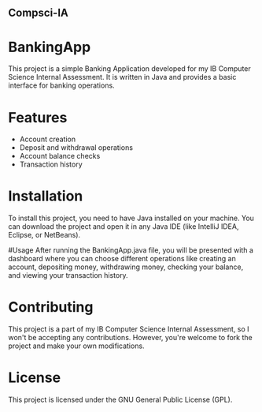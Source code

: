## Compsci-IA
 
# BankingApp

This project is a simple Banking Application developed for my IB Computer Science Internal Assessment. It is written in Java and provides a basic interface for banking operations.

# Features
- Account creation
- Deposit and withdrawal operations
- Account balance checks
- Transaction history

# Installation
To install this project, you need to have Java installed on your machine. You can download the project and open it in any Java IDE (like IntelliJ IDEA, Eclipse, or NetBeans).

#Usage
After running the BankingApp.java file, you will be presented with a dashboard where you can choose different operations like creating an account, depositing money, withdrawing money, checking your balance, and viewing your transaction history.

# Contributing
This project is a part of my IB Computer Science Internal Assessment, so I won't be accepting any contributions. However, you're welcome to fork the project and make your own modifications.

# License
This project is licensed under the GNU General Public License (GPL).